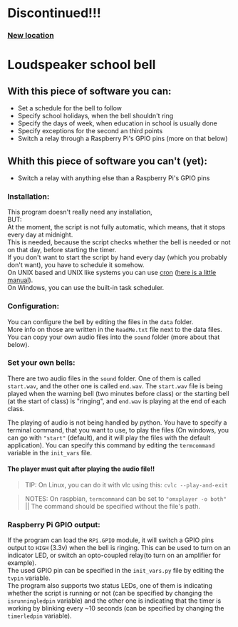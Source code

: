 # Discontinued!!!
### [New location](https://gitlab.com/sisakmarton/raspberry_school_bell)

# Loudspeaker school bell

## With this piece of software you can:
* Set a schedule for the bell to follow
* Specify school holidays, when the bell shouldn't ring
* Specify the days of week, when education in school is usually done
* Specify exceptions for the second an third points
* Switch a relay through a Raspberry Pi's GPIO pins (more on that below)

## Whith this piece of software you can't (yet):
* Switch a relay with anything else than a Raspberry Pi's GPIO pins

### Installation:
This program doesn't really need any installation,    
BUT:    
At the moment, the script is not fully automatic, which means, that it stops every day at midnight.    
This is needed, because the script checks whether the bell is needed or not on that day, before starting the timer.   
If you don't want to start the script by hand every day (which you probably don't want), you have to schedule it somehow.    
On UNIX based and UNIX like systems you can use [cron](https://en.wikipedia.org/wiki/Cron) ([here is a little manual](https://www.raspberrypi.org/documentation/linux/usage/cron.md)).   
On Windows, you can use the built-in task scheduler.
### Configuration:
You can configure the bell by editing the files in the `data` folder.   
More info on those are written in the `ReadMe.txt` file next to the data files.   
You can copy your own audio files into the `sound` folder (more about that below).
### Set your own bells:
There are two audio files in the `sound` folder.
One of them is called `start.wav`, and the other one is called `end.wav`. The `start.wav` file is being played when the warning bell (two minutes before class) or the starting bell (at the start of class) is "ringing", and `end.wav` is playing at the end of each class.   

The playing of audio is not being handled by python. You have to specify a terminal command, that you want to use, to play the files (On windows, you can go with `"start"` (default), and it will play the files with the default application). You can specify this command by editing the `termcommand` variable in the `init_vars` file.   

#### The player must quit after playing the audio file!!
> TIP: On Linux, you can do it with vlc using this: `cvlc --play-and-exit`

> NOTES: On raspbian, `termcommand` can be set to `"omxplayer -o both"` || The command should be specified without the file's path.    

### Raspberry Pi GPIO output:
If the program can load the `RPi.GPIO` module, it will switch a GPIO pins output to `HIGH` (3.3v) when the bell is ringing. This can be used to turn on an indicator LED, or switch an opto-coupled relay(to turn on an amplifier for example).   
The used GPIO pin can be specified in the `init_vars.py` file by editing the `tvpin` variable.   
The program also supports two status LEDs, one of them is indicating whether the script is running or not (can be specified by changing the `isrunningledpin` variable) and the other one is indicating that the timer is working by blinking every ~10 seconds (can be specified by changing the `timerledpin` variable).
